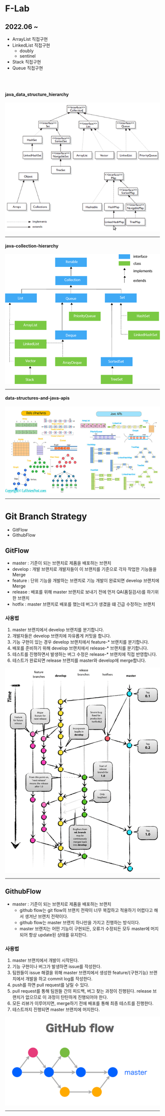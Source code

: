 # F-Lab

## 2022.06 ~
- ArrayList 직접구현
- LinkedList 직접구현
  - doubly
  - sentinel
- Stack 직접구현
- Queue 직접구현

<br>
<br>

#### java_data_structure_hierarchy
![](lib/java_data_structure_hierarchy.png)

------------------

#### java-collection-hierarchy
![](lib/java-collection-hierarchy.png)

------------------

#### data-structures-and-java-apis
![](lib/data-structures-and-java-apis2.jpg)

------------------

# Git Branch Strategy
- GitFlow
- GithubFlow


## GitFlow
- master : 기준이 되는 브랜치로 제품을 배포하는 브랜치
- develop : 개발 브랜치로 개발자들이 이 브랜치를 기준으로 각자 작업한 기능들을 Merge
- feature : 단위 기능을 개발하는 브랜치로 기능 개발이 완료되면 develop 브랜치에 Merge
- release : 배포를 위해 master 브랜치로 보내기 전에 먼저 QA(품질검사)를 하기위한 브랜치
- hotfix : master 브랜치로 배포를 했는데 버그가 생겼을 떄 긴급 수정하는 브랜치

### 사용법
1. master 브랜치에서 develop 브랜치를 분기합니다.
2. 개발자들은 develop 브랜치에 자유롭게 커밋을 합니다.
3. 기능 구현이 있는 경우 develop 브랜치에서 feature-* 브랜치를 분기합니다. 
4. 배포를 준비하기 위해 develop 브랜치에서 release-* 브랜치를 분기합니다. 
5. 테스트를 진행하면서 발생하는 버그 수정은 release-* 브랜치에 직접 반영합니다. 
6. 테스트가 완료되면 release 브랜치를 master와 develop에 merge합니다.

![](lib/GitFlow.png)


------------------
## GithubFlow
- master : 기준이 되는 브랜치로 제품을 배포하는 브랜치
  - github flow는 git flow의 브랜치 전략이 너무 복잡하고 적용하기 어렵다고 해서 생겨난 브랜치 전략이다.
  - github flow는 master 브랜치 하나만을 가지고 진행하는 방식이다.
  - master 브랜치는 어떤 기능이 구현되든, 오류가 수정되든 모두 master에 머지되어 항상 update된 상태를 유지한다.

### 사용법
1. master 브랜치에서 개발이 시작된다.
2. 기능 구현이나 버그가 발생하면 issue를 작성한다.
3. 팀원들이 issue 해결을 위해 master 브랜치에서 생성한 feature/{구현기능} 브랜치에서 개발을 하고 commit log를 작성한다.
4. push를 하면 pull request를 날릴 수 있다.
5. pull request를 통해 팀원들 간의 피드백, 버그 찾는 과정이 진행된다. release 브랜치가 없으므로 이 과정이 탄탄하게 진행되어야 한다.
6. 모든 리뷰가 이루어지면, merge하기 전에 배포를 통해 최종 테스트를 진행한다.
7. 테스트까지 진행되면 master 브랜치에 머지한다.

![](lib/GithubFlow.png)

------------------